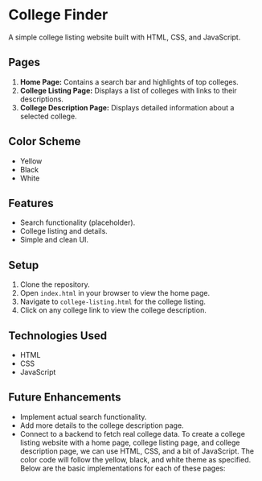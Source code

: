 
# College Finder

A simple college listing website built with HTML, CSS, and JavaScript.

## Pages

1. **Home Page:** Contains a search bar and highlights of top colleges.
2. **College Listing Page:** Displays a list of colleges with links to their descriptions.
3. **College Description Page:** Displays detailed information about a selected college.

## Color Scheme

- Yellow
- Black
- White

## Features

- Search functionality (placeholder).
- College listing and details.
- Simple and clean UI.

## Setup

1. Clone the repository.
2. Open `index.html` in your browser to view the home page.
3. Navigate to `college-listing.html` for the college listing.
4. Click on any college link to view the college description.

## Technologies Used

- HTML
- CSS
- JavaScript

## Future Enhancements

- Implement actual search functionality.
- Add more details to the college description page.
- Connect to a backend to fetch real college data.
To create a college listing website with a home page, college listing page, and college description page, we can use HTML, CSS, and a bit of JavaScript. The color code will follow the yellow, black, and white theme as specified. Below are the basic implementations for each of these pages:
